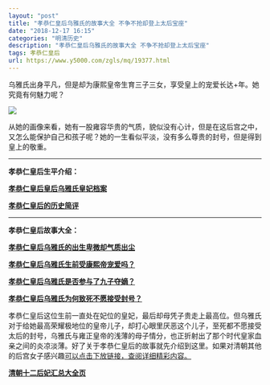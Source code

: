 ```yaml
---
layout: "post"
title: "孝恭仁皇后乌雅氏的故事大全 不争不抢却登上太后宝座"
date: "2018-12-17 16:15"
categories: "明清历史"
description: "孝恭仁皇后乌雅氏的故事大全 不争不抢却登上太后宝座"
tags: 孝恭仁皇后
url: https://www.y5000.com/zgls/mq/19377.html
---
```






乌雅氏出身平凡，但是却为康熙皇帝生育三子三女，享受皇上的宠爱长达+年。她究竟有何魅力呢？

![](https://img.y5000.comhttps://www.y5000.com/uploads/allimg/170417/6-1F41G52544247.jpg)

从她的画像来看，她有一股雍容华贵的气质，貌似没有心计，但是在这后宫之中，又怎么能保护自己和孩子呢？她的一生看似平淡，没有多么尊贵的封号，但是得到皇上的敬重。

* * *

**孝恭仁皇后生平介绍：**

**[孝恭仁皇后皇后乌雅氏皇妃档案](https://www.y5000.com/zgls/mq/19373.html)**

**[孝恭仁皇后的历史简评](https://www.y5000.com/zgls/mq/19376.html)**

* * *

**孝恭仁皇后故事大全：**

**[孝恭仁皇后乌雅氏的出生卑微却气质出尘](https://www.y5000.com/zgls/mq/19379.html)**

**[孝恭仁皇后乌雅氏生前受康熙帝宠爱吗？](https://www.y5000.com/zgls/mq/19380.html)**

**[孝恭仁皇后乌雅氏是否参与了九子夺嫡？](https://www.y5000.com/zgls/mq/19381.html)**

**[孝恭仁皇后乌雅氏为何致死不愿接受封号？](https://www.y5000.com/zgls/mq/19382.html)**

孝恭仁皇后这位生前一直处在妃位的皇妃，最后却母凭子贵走上最高位。但乌雅氏对于给她最高荣耀极地位的皇帝儿子，却打心眼里厌恶这个儿子，至死都不愿接受太后的封号，乌雅氏与雍正皇帝的浅薄的母子情分，也正折射出了那个时代皇家血亲之间的炎凉淡薄。好了关于孝恭仁皇后的故事就先介绍到这里。如果对清朝其他的后宫女子感兴趣[可以点击下放链接，查阅详细精彩内容。](https://www.y5000.com/zgls/mq/19316.html)

**[清朝十二后妃汇总大全页](https://www.y5000.com/zgls/mq/19316.html)**
